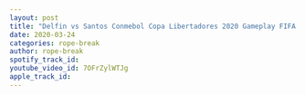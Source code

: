 ```yaml
---
layout: post
title: "Delfin vs Santos Conmebol Copa Libertadores 2020 Gameplay FIFA 20. Himno del Delfin"
date: 2020-03-24
categories: rope-break
author: rope-break
spotify_track_id: 
youtube_video_id: 7OFrZylWTJg
apple_track_id: 
---
```


